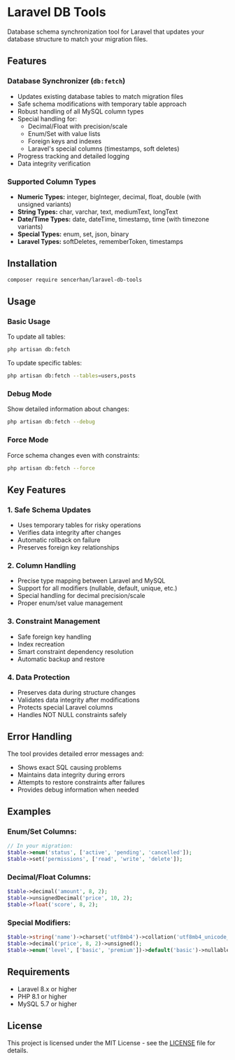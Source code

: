 # Laravel DB Tools

Database schema synchronization tool for Laravel that updates your database structure to match your migration files.

## Features

### Database Synchronizer (`db:fetch`)
- Updates existing database tables to match migration files
- Safe schema modifications with temporary table approach
- Robust handling of all MySQL column types
- Special handling for:
  - Decimal/Float with precision/scale
  - Enum/Set with value lists
  - Foreign keys and indexes
  - Laravel's special columns (timestamps, soft deletes)
- Progress tracking and detailed logging
- Data integrity verification

### Supported Column Types
- **Numeric Types:** integer, bigInteger, decimal, float, double (with unsigned variants)
- **String Types:** char, varchar, text, mediumText, longText
- **Date/Time Types:** date, dateTime, timestamp, time (with timezone variants)
- **Special Types:** enum, set, json, binary
- **Laravel Types:** softDeletes, rememberToken, timestamps

## Installation

```bash
composer require sencerhan/laravel-db-tools
```

## Usage

### Basic Usage

To update all tables:
```bash
php artisan db:fetch
```

To update specific tables:
```bash
php artisan db:fetch --tables=users,posts
```

### Debug Mode
Show detailed information about changes:
```bash
php artisan db:fetch --debug
```

### Force Mode
Force schema changes even with constraints:
```bash
php artisan db:fetch --force
```

## Key Features

### 1. Safe Schema Updates
- Uses temporary tables for risky operations
- Verifies data integrity after changes
- Automatic rollback on failure
- Preserves foreign key relationships

### 2. Column Handling
- Precise type mapping between Laravel and MySQL
- Support for all modifiers (nullable, default, unique, etc.)
- Special handling for decimal precision/scale
- Proper enum/set value management

### 3. Constraint Management
- Safe foreign key handling
- Index recreation
- Smart constraint dependency resolution
- Automatic backup and restore

### 4. Data Protection
- Preserves data during structure changes
- Validates data integrity after modifications
- Protects special Laravel columns
- Handles NOT NULL constraints safely

## Error Handling

The tool provides detailed error messages and:
- Shows exact SQL causing problems
- Maintains data integrity during errors
- Attempts to restore constraints after failures
- Provides debug information when needed

## Examples

### Enum/Set Columns:
```php
// In your migration:
$table->enum('status', ['active', 'pending', 'cancelled']);
$table->set('permissions', ['read', 'write', 'delete']);
```

### Decimal/Float Columns:
```php
$table->decimal('amount', 8, 2);
$table->unsignedDecimal('price', 10, 2);
$table->float('score', 8, 2);
```

### Special Modifiers:
```php
$table->string('name')->charset('utf8mb4')->collation('utf8mb4_unicode_ci');
$table->decimal('price', 8, 2)->unsigned();
$table->enum('level', ['basic', 'premium'])->default('basic')->nullable();
```

## Requirements
- Laravel 8.x or higher
- PHP 8.1 or higher
- MySQL 5.7 or higher

## License

This project is licensed under the MIT License - see the [LICENSE](LICENSE) file for details.